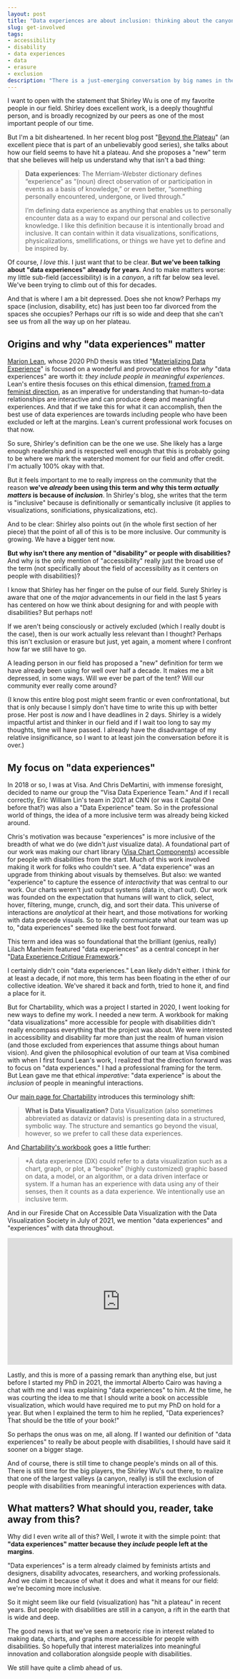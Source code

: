 ```yaml
---
layout: post
title: "Data experiences are about inclusion: thinking about the canyon of erasure, exclusion, and inaccessibility"
slug: get-involved
tags:
- accessibility
- disability
- data experiences
- data
- erasure
- exclusion
description: "There is a just-emerging conversation by big names in the field of visualization, proposing to rebrand from 'visualization' towards 'data experiences.' While I love this, folks either seem to be unaware or actively shifting the conversation from where it first focused: on including people at the margins."
---
```


I want to open with the statement that Shirley Wu is one of my favorite people in our field. Shirley does excellent work, is a deeply thoughtful person, and is broadly recognized by our peers as one of the most important people of our time.

But I'm a bit disheartened. In her recent blog post "[Beyond the Plateau](https://www.shirleywu.studio/notebook/2025-03-beyond-plateau)" (an excellent piece that is part of an unbelievably good series), she talks about how our field seems to have hit a plateau. And she proposes a "new" term that she believes will help us understand why that isn't a bad thing:

> **Data experiences**: The Merriam-Webster dictionary defines “experience” as “(noun) direct observation of or participation in events as a basis of knowledge,” or even better, “something personally encountered, undergone, or lived through.”
> 
> I’m defining data experience as anything that enables us to personally encounter data as a way to expand our personal and collective knowledge.  I like this definition because it is intentionally broad and inclusive.  It can contain within it data visualizations, sonifications, physicalizations, smellifications, or things we have yet to define and be inspired by.

Of course, *I love this*. I just want that to be clear. **But we've been talking about "data experiences" already for years**. And to make matters worse: my little sub-field (accessibility) is in a *canyon*, a rift far below sea level. We've been trying to climb out of this for decades.

And that is where I am a bit depressed. Does she not know? Perhaps my space (inclusion, disability, etc) has just been too far divorced from the spaces she occupies? Perhaps our rift is so wide and deep that she can't see us from all the way up on her plateau.

## Origins and why "data experiences" matter
[Marion Lean](https://www.marionlean.co.uk/), whose 2020 PhD thesis was titled "[Materializing Data Experience](https://researchonline.rca.ac.uk/4443/)" is focused on a wonderful and provocative ethos for *why* "data experiences" are worth it: *they include people in meaningful experiences*. Lean's entire thesis focuses on this ethical dimension, [framed from a feminist direction](https://www.tandfonline.com/doi/full/10.1080/20511787.2021.1928987), as an imperative for understanding that human-to-data relationships are interactive and can produce deep and meaningful experiences. And that if we take this for what it can accomplish, then the best use of data experiences are towards including people who have been excluded or left at the margins. Lean's current professional work focuses on that now.

So sure, Shirley's definition can be the one we use. She likely has a large enough readership and is respected well enough that this is probably going to be where we mark the watershed moment for our field and offer credit. I'm actually 100% okay with that.

But it feels important to me to really impress on the community that the reason **we've *already* been using this term and why this term *actually matters* is because of *inclusion***. In Shirley's blog, she writes that the term is "inclusive" because is definitionally or semantically inclusive (it applies to visualizations, sonificiations, physicalizations, etc).

<!-- > I would argue, as people who came before me (like Lean) have already argued: data experiences are "inclusive" because they include more *people* and not just more definitions. -->

And to be clear: Shirley also points out (in the whole first section of her piece) that the point of all of this is to be more inclusive. Our community is growing. We have a bigger tent now.

**But why isn't there any mention of "disability" or people with disabilities?** And why is the only mention of "accessibility" really just the broad use of the term (not specifically about the field of accessibility as it centers on people with disabilities)?

I know that Shirley has her finger on the pulse of our field. Surely Shirley is aware that one of the *major* advancements in our field in the last 5 years has centered on how we think about designing for and with people with disabilities? But perhaps not!

If we aren't being consciously or actively excluded (which I really doubt is the case), then is our work actually less relevant than I thought? Perhaps this isn't exclusion or erasure but just, yet again, a moment where I confront how far we still have to go.

A leading person in our field has proposed a "new" definition for term we have already been using for well over half a decade. It makes me a bit depressed, in some ways. Will we ever be part of the tent? Will our community ever really come around?

(I know this entire blog post might seem frantic or even confrontational, but that is only because I simply don't have time to write this up with better prose. Her post is *now* and I have deadlines in 2 days. Shirley is a widely impactful artist and thinker in our field and if I wait too long to say my thoughts, time will have passed. I already have the disadvantage of my relative insignificance, so I want to at least join the conversation before it is over.)

## My focus on "data experiences"
In 2018 or so, I was at Visa. And Chris DeMartini, with immense foresight, decided to name our group the "Visa Data Experience Team." And if I recall correctly, Eric William Lin's team in 2021 at CNN (or was it Capital One before that?) was also a "Data Experience" team. So in the professional world of things, the idea of a more inclusive term was already being kicked around.

Chris's motivation was because "experiences" is more inclusive of the breadth of what we do (we didn't *just* visualize data). A foundational part of our work was making our chart library ([Visa Chart Components](https://github.com/visa/visa-chart-components)) accessible for people with disabilities from the start. Much of this work involved making it work for folks who couldn't see. A "data experience" was an upgrade from thinking about visuals by themselves. But also: we wanted "experience" to capture the essence of *interactivity* that was central to our work. Our charts weren't just output systems (data in, chart out). Our work was founded on the expectation that humans will want to click, select, hover, filtering, munge, crunch, dig, and sort their data. This universe of interactions are *analytical* at their heart, and those motivations for working with data precede visuals. So to really communicate what our team was up to, "data experiences" seemed like the best foot forward.

This term and idea was so foundational that the brilliant (genius, really) Lilach Manheim featured "data experiences" as a central concept in her "[Data Experience Critique Framework](https://developer.visa.com/images2/visa-chart-components/Data%20Experience%20Critique%20Framework.pdf)."

I certainly didn't coin "data experiences." Lean likely didn't either. I think for at least a decade, if not more, this term has been floating in the ether of our collective ideation. We've shared it back and forth, tried to hone it, and find a place for it.

But for Chartability, which was a project I started in 2020, I went looking for new ways to define my work. I needed a new term. A workbook for making "data visualizations" more accessible for people with disabilities didn't really encompass everything that the project was about. We were interested in accessibility and disability far more than just the realm of human vision (and those excluded from experiences that assume things about human vision). And given the philosophical evolution of our team at Visa combined with when I first found Lean's work, I realized that the direction forward was to focus on "data experiences." I had a professional framing for the term. But Lean gave me that ethical *imperative*: "data experience" is about the *inclusion* of people in meaningful interactions.

Our [main page for Chartability](https://chartability.fizz.studio/) introduces this terminology shift:
> **What is Data Visualization?**
> Data Visualization (also sometimes abbreviated as dataviz or datavis) is presenting data in a structured, symbolic way. The structure and semantics go beyond the visual, however, so we prefer to call these data experiences.

And [Chartability's workbook](https://chartability.github.io/POUR-CAF/) goes a little further:
> *A data experience (DX) could refer to a data visualization such as a chart, graph, or plot, a “bespoke” (highly customized) graphic based on data, a model, or an algorithm, or a data driven interface or system. If a human has an experience with data using any of their senses, then it counts as a data experience. We intentionally use an inclusive term.

And in our Fireside Chat on Accessible Data Visualization with the Data Visualization Society in July of 2021, we mention "data experiences" and "experiences" with data throughout.

<div style="position: relative; padding-bottom: 56.25%; height: 0; overflow: hidden;">
  <iframe width="100%" height="100%" style="position: absolute; top: 0; left: 0;" src="https://www.youtube.com/embed/Aqx5PQwds80?si=YirAzVKuG2VyrYBT&amp;start=33" title="YouTube video player" frameborder="0" allow="accelerometer; autoplay; clipboard-write; encrypted-media; gyroscope; picture-in-picture; web-share" referrerpolicy="strict-origin-when-cross-origin" allowfullscreen></iframe>
</div>

Lastly, and this is more of a passing remark than anything else, but just before I started my PhD in 2021, the immortal Alberto Cairo was having a chat with me and I was explaining "data experiences" to him. At the time, he was courting the idea to me that I should write a book on accessible visualization, which would have required me to put my PhD on hold for a year. But when I explained the term to him he replied, "Data experiences? That should be the title of your book!"

So perhaps the onus was on me, all along. If I wanted our definition of "data experiences" to really be about people with disabilities, I should have said it sooner on a bigger stage.

And of course, there is still time to change people's minds on all of this. There is still time for the big players, the Shirley Wu's out there, to realize that one of the largest valleys (a canyon, really) is still the exclusion of people with disabilities from meaningful interaction experiences with data.

## What matters? What should **you**, reader, take away from this?
Why did I even write all of this? Well, I wrote it with the simple point: that **"data experiences" matter because they *include* people left at the margins**.

"Data experiences" is a term already claimed by feminists artists and designers, disability advocates, researchers, and working professionals. And we claim it because of what it does and what it means for our field: we're becoming more inclusive.

So it might seem like our field (visualization) has "hit a plateau" in recent years. But people with disabilities are still in a canyon, a rift in the earth that is wide and deep.

The good news is that we've seen a meteoric rise in interest related to making data, charts, and graphs more accessible for people with disabilities. So hopefully that interest materializes into meaningful innovation and collaboration alongside people with disabilities.

We still have quite a climb ahead of us.